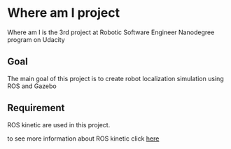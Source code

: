 # Where am I project

Where am I is the 3rd project at Robotic Software Engineer Nanodegree program on Udacity

## Goal
The main goal of this project is to create robot localization simulation using ROS and Gazebo

## Requirement
ROS kinetic are used in this project.

to see more information about ROS kinetic click [here](https://wiki.ros.org/kinetic)

